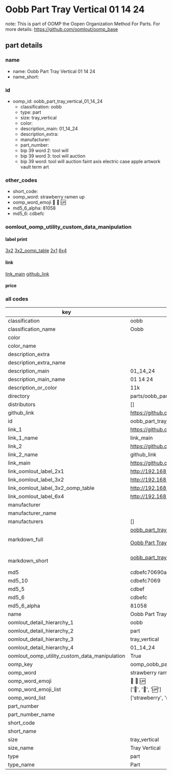 # Oobb Part Tray Vertical 01 14 24  

note: This is part of OOMP the Oopen Organization Method For Parts. For more details: https://github.com/oomlout/oomp_base

##  part details





### name
* name: Oobb Part Tray Vertical 01 14 24
* name_short: 
### id
* oomp_id: oobb_part_tray_vertical_01_14_24
  * classification: oobb
  * type: part
  * size: tray_vertical
  * color: 
  * description_main: 01_14_24
  * description_extra: 
  * manufacturer: 
  * part_number: 
  * bip 39 word 2: tool will
  * bip 39 word 3: tool will auction
  * bip 39 word: tool will auction faint axis electric case apple artwork vault term art

### other_codes
* short_code: 
* oomp_word: strawberry ramen up
* oomp_word_emoji :strawberry: :ramen: :up:
* md5_6_alpha: 81058
* md5_6: cdbefc






### oomlout_oomp_utility_custom_data_manipulation
#### label print
[3x2](http://192.168.1.245:1112/?label=oomp%2081058)
[3x2_oomp_table](http://192.168.1.107:1112/?label=oomp%2081058)
[2x1](http://192.168.1.242:1112/?label=oomp%2081058)
[6x4](http://192.168.1.55:1112/?label=oomp%2081058)    

#### link

[link_main](https://github.com/oomlout/oomlout_oomp_current_version_messy/tree/main/parts/oobb_part_tray_vertical_01_14_24) [github_link](https://github.com/oomlout/oomlout_oomp_part_src/tree/main/parts/oobb_part_tray_vertical_01_14_24)                             

#### price







### all codes 
| key | value |  
| --- | --- |  
| classification | oobb |  
| classification_name | Oobb |  
| color |  |  
| color_name |  |  
| description_extra |  |  
| description_extra_name |  |  
| description_main | 01_14_24 |  
| description_main_name | 01 14 24 |  
| description_or_color | 11k |  
| directory | parts/oobb_part_tray_vertical_01_14_24 |  
| distributors | [] |  
| github_link | https://github.com/oomlout/oomlout_oomp_part_src/tree/main/parts/oobb_part_tray_vertical_01_14_24 |  
| id | oobb_part_tray_vertical_01_14_24 |  
| link_1 | https://github.com/oomlout/oomlout_oomp_current_version_messy/tree/main/parts/oobb_part_tray_vertical_01_14_24 |  
| link_1_name | link_main |  
| link_2 | https://github.com/oomlout/oomlout_oomp_part_src/tree/main/parts/oobb_part_tray_vertical_01_14_24 |  
| link_2_name | github_link |  
| link_main | https://github.com/oomlout/oomlout_oomp_current_version_messy/tree/main/parts/oobb_part_tray_vertical_01_14_24 |  
| link_oomlout_label_2x1 | http://192.168.1.242:1112/?label=oomp%2081058 |  
| link_oomlout_label_3x2 | http://192.168.1.245:1112/?label=oomp%2081058 |  
| link_oomlout_label_3x2_oomp_table | http://192.168.1.107:1112/?label=oomp%2081058 |  
| link_oomlout_label_6x4 | http://192.168.1.55:1112/?label=oomp%2081058 |  
| manufacturer |  |  
| manufacturer_name |  |  
| manufacturers | [] |  
| markdown_full | [oobb_part_tray_vertical_01_14_24](https://github.com/oomlout/oomlout_oomp_current_version_messy/tree/main/parts/oobb_part_tray_vertical_01_14_24)<br>[](https://github.com/oomlout/oomlout_oomp_current_version_messy/tree/main/parts/oobb_part_tray_vertical_01_14_24)<br>[Oobb Part Tray Vertical 01 14 24](https://github.com/oomlout/oomlout_oomp_current_version_messy/tree/main/parts/oobb_part_tray_vertical_01_14_24)<br><br> |  
| markdown_short | [oobb_part_tray_vertical_01_14_24](https://github.com/oomlout/oomlout_oomp_current_version_messy/tree/main/parts/oobb_part_tray_vertical_01_14_24)<br><br> |  
| md5 | cdbefc70690aa4651d88751e1dfecf25 |  
| md5_10 | cdbefc7069 |  
| md5_5 | cdbef |  
| md5_6 | cdbefc |  
| md5_6_alpha | 81058 |  
| name | Oobb Part Tray Vertical 01 14 24 |  
| oomlout_detail_hierarchy_1 | oobb |  
| oomlout_detail_hierarchy_2 | part |  
| oomlout_detail_hierarchy_3 | tray_vertical |  
| oomlout_detail_hierarchy_4 | 01_14_24 |  
| oomlout_oomp_utility_custom_data_manipulation | True |  
| oomp_key | oomp_oobb_part_tray_vertical_01_14_24 |  
| oomp_word | strawberry ramen up |  
| oomp_word_emoji | :strawberry: :ramen: :up: |  
| oomp_word_emoji_list | [':strawberry:', ':ramen:', ':up:'] |  
| oomp_word_list | ['strawberry', 'ramen', 'up'] |  
| part_number |  |  
| part_number_name |  |  
| short_code |  |  
| short_name |  |  
| size | tray_vertical |  
| size_name | Tray Vertical |  
| type | part |  
| type_name | Part |  
